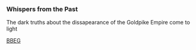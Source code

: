 ### Whispers from the Past
The dark truths about the dissapearance of the Goldpike Empire come to light

[BBEG](https://www.dndbeyond.com/monsters/486968-dyrrn)